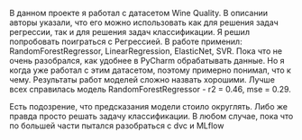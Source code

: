 В данном проекте я работал с датасетом Wine Quality. 
В описании авторы указали, что его можно использовать как для решения задач регрессии, так и для решения задач классификации.
Я решил попробовать поиграться с Регрессией.
В работе применил: RandomForestRegressor, LinearRegression, ElasticNet, SVR.
Пока что не очень разобрался, как удобнее в PyCharm обрабатывать данные. Но я когда уже работал с этим датасетом, поэтому примерно понимал, что к чему.
Результаты работ моделей сложно назвать хорошими. Лучше всех справилась модель RandomForestRegressor - r2 = 0.46, mse = 0.29.

Есть подозрение, что предсказания модели стоило округлять. Либо же правда просто решать задачу классификации.
В любом случае, пока что по большей части пытался разобраться с dvc и MLflow
